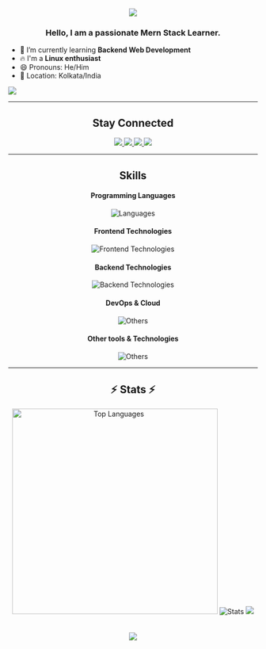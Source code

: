 <h1 align="center">
    <img src="https://readme-typing-svg.herokuapp.com/?font=Poppins&size=35&center=true&vCenter=true&width=500&height=70&duration=4000&lines=Hi+there!+👋;+I'm+Shuvrajit+Majhi!;" />
</h1>

<h3 align="center">Hello, I am a passionate Mern Stack Learner.</h3>

- 🌱 I’m currently learning **Backend Web Development**
- 🔥 I'm a **Linux enthusiast**
- 😄 Pronouns: He/Him
- 📍 Location: Kolkata/India


![](https://komarev.com/ghpvc/?username=Shuvrajit2005&color=blue&label=PROFILE+VISITORS)<hr/>

<h2 align="center">Stay Connected</h2>
<div align="center">
  <a href="https://www.linkedin.com/in/shuvrajit-majhi-7a337b2b8/">
    <img src="https://skillicons.dev/icons?i=linkedin" src="linkedin-icon">
  </a>
  <a href="https://x.com/ShuvrajitMajhi">
    <img src="https://skillicons.dev/icons?i=twitter" src="github-icon">
  </a>
  <a href="https://github.com/Shuvrajit2005">
    <img src="https://skillicons.dev/icons?i=github" src="github-icon">
  </a>
  <a href="https://www.instagram.com/_.shuvrajit._/">
    <img src="https://skillicons.dev/icons?i=instagram" src="instagram-icon">
  </a>
  <hr/>
</div>

<h2 align="center">Skills</h2>

<div align="center">
    
#### Programming Languages
![Languages](https://skillicons.dev/icons?i=java,js,ts,python,c,cpp)

#### Frontend Technologies
![Frontend Technologies](https://skillicons.dev/icons?i=react,html,css,figma,bootstrap,tailwind,materialui,jquery,nextjs)

#### Backend Technologies
![Backend Technologies](https://skillicons.dev/icons?i=nodejs,express,django,mysql,mongodb)

#### DevOps & Cloud
![Others](https://skillicons.dev/icons?i=git,github,vercel,heroku,netlify)

#### Other tools & Technologies
![Others](https://skillicons.dev/icons?i=vscode,visualstudio,linux) <hr/>
</div>

<h2 align="center">⚡ Stats ⚡</h2>
<div align=center>
<img width=415 src="https://github-readme-stats.vercel.app/api/top-langs/?username=Shuvrajit2005&theme=react&show_icons=true&hide_border=false&layout=compact" alt="Top Languages">
<img src="https://github-readme-stats.vercel.app/api?username=Shuvrajit2005&theme=react&show_icons=true&rank_icon=github&hide_border=false&count_private=true" alt="Stats">
<img src="https://github-readme-streak-stats.herokuapp.com/?user=Shuvrajit2005&theme=react&hide_border=false&border_radius=5">
</div>
<br><br>
<div align="center">
<img src="https://capsule-render.vercel.app/api?type=waving&height=120&color=gradient&section=footer"/>
</div>
